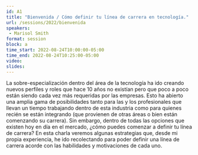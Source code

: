 ```yaml
---
id: A1
title: "Bienvenida / Cómo definir tu línea de carrera en tecnología."
url: /sessions/2022/bienvenida
speakers:
 - Marisol Smith
format: session
block: a
time_start: 2022-08-24T10:00:00-05:00
time_end: 2022-08-24T10:25:00-05:00
video: 
slides:
---
```


La sobre-especialización dentro del área de la tecnología ha ido creando nuevos perfiles y roles que hace 10 años no existían pero que poco a poco están siendo cada vez más requeridas por las empresas. Esto ha abierto una amplia gama de posibilidades tanto para las y los profesionales que llevan un tiempo trabajando dentro de esta industria como para quienes recién se están integrando (que provienen de otras áreas o bien están comenzando su carrera). Sin embargo, dentro de todas las opciones que existen hoy en día en el mercado, ¿cómo puedes comenzar a definir tu línea de carrera? En esta charla veremos algunas estrategias que, desde mi propia experiencia, he ido recolectando para poder definir una línea de carrera acorde con las habilidades y motivaciones de cada uno.

